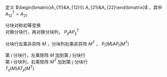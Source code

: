 定义 $\begin{bmatrix}A_{11}&A_{12}\\\ A_{21}&A_{22}\end{bmatrix}$ ，其中 $A_{12}^T=A_{21}$  
  
分块对称初等变换  
对换分块行，再对换分块列， $P_{ij}AP_{ij}^T$  
  
分块行左乘非异阵 $M$ ，分块列右乘非异阵 $M^T$ ， $P_{i}(M)AP_{i}(M^T)$  
  
第 $i$ 分块行，左乘矩阵 $M$ 加到第 $j$ 分块行  
第 $i$ 分块列，右乘矩阵 $M^T$ 加到第 $j$ 分块行  
$T_{ij}(M)AT_{ji}(M^T)$  
